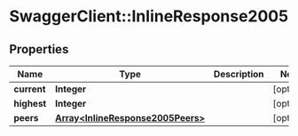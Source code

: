 # SwaggerClient::InlineResponse2005

## Properties
Name | Type | Description | Notes
------------ | ------------- | ------------- | -------------
**current** | **Integer** |  | [optional] 
**highest** | **Integer** |  | [optional] 
**peers** | [**Array&lt;InlineResponse2005Peers&gt;**](InlineResponse2005Peers.md) |  | [optional] 


